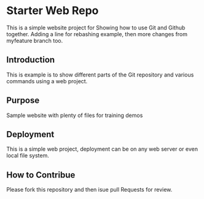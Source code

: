 # Starter Web Repo

This is a simple website project for Showing how to use Git and Github together.
Adding a line for rebashing example, then more changes from myfeature branch too.

## Introduction

This is example is to show different parts of the Git repository and various commands using a web project.

## Purpose

Sample website with plenty of files for training demos

## Deployment

This is a simple web project, deployment can be on any web server or even local file system.

## How to Contribue

Please fork this repository and then isue pull Requests for review.
